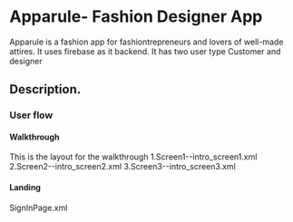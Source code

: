 # Apparule- Fashion Designer App
Apparule is a fashion app for fashiontrepreneurs and lovers of well-made attires. It uses firebase as it backend. 
It has two user type Customer and designer

## Description.
### User flow
#### Walkthrough
This is the layout for the walkthrough
1.Screen1--intro_screen1.xml
2.Screen2--intro_screen2.xml
3.Screen3--intro_screen3.xml


#### Landing
SignInPage.xml



